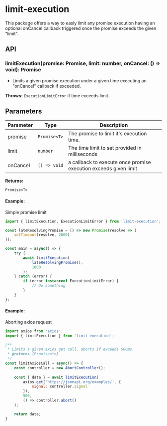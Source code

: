 # limit-execution

This package offers a way to easly limit any promise execution having an optional onCancel callback triggered once the promise exceeds the given "limit".

## API

### limitExecution(promise: Promise<T>, limit: number, onCancel: () => void): Promise<T>

- Limits a given promise execution under a given time executing an "onCancel" callback if exceeded.

<b>Throws:</b> `ExecutionLimitError` if time exceeds limit.

## Parameters

| Parameter | Type | Description |
| --- | --- | --- |
| promise | `Promise<T>` | The promise to limit it's execution time. |
| limit | `number` | The time limit to set provided in milliseconds |
| onCancel | `() => void` | a callback to execute once promise execution exceeds given limit |

<b>Returns:</b>

`Promise<T>`

#### Example:

Simple promise limit

```js
import { limitExecution, ExecutionLimitError } from 'limit-execution';

const lateResolvingPromise = () => new Promise(resolve => (
    setTimeout(resolve, 2000)
));

const main = async() => {
    try {
        await limitExecution(
            lateResolvingPromise(),
            1000
        );
    } catch (error) {
        if (error instanceof ExecutionLimitError) {
            // Do something
        }
    }
};
```

#### Example:

Aborting axios request

```js
import axios from 'axios';
import { limitExecution } from 'limit-execution';

/**
 * Limits a given axios get call, aborts if exceeds 500ms.
 * @returns {Promise<*>}
 */
const limitAxiosCall = async() => {
    const controller = new AbortController();
    
    const { data } = await limitExecution(
        axios.get('https://jsonapi.org/examples/', {
            signal: controller.signal
        }),
        500,
        () => controller.abort()
    );

    return data;
}
```